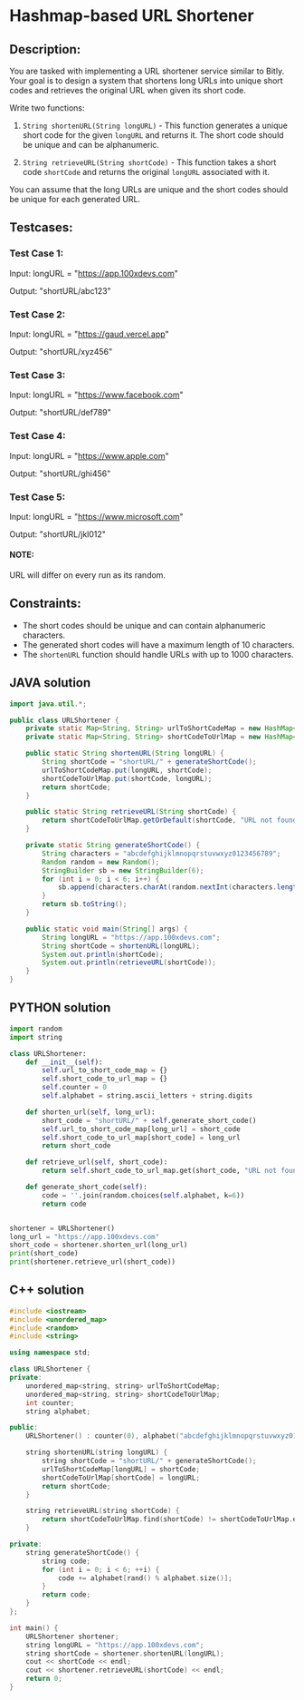 
# Hashmap-based URL Shortener
## Description:

You are tasked with implementing a URL shortener service similar to Bitly. Your goal is to design a system that shortens long URLs into unique short codes and retrieves the original URL when given its short code.

Write two functions:

1.  `String shortenURL(String longURL)` - This function generates a unique short code for the given `longURL` and returns it. The short code should be unique and can be alphanumeric.
    
2.  `String retrieveURL(String shortCode)` - This function takes a short code `shortCode` and returns the original `longURL` associated with it.
    
You can assume that the long URLs are unique and the short codes should be unique for each generated URL.

## Testcases:
### Test Case 1:

Input: longURL = "https://app.100xdevs.com" 

Output: "shortURL/abc123"

### Test Case 2:

Input: longURL = "https://gaud.vercel.app" 

Output: "shortURL/xyz456"

### Test Case 3:

Input: longURL = "https://www.facebook.com" 

Output: "shortURL/def789"

### Test Case 4:

Input: longURL = "https://www.apple.com" 

Output: "shortURL/ghi456"

### Test Case 5:

Input: longURL = "https://www.microsoft.com" 

Output: "shortURL/jkl012"


#### NOTE:
URL will differ on every run as its random.

## Constraints:

-   The short codes should be unique and can contain alphanumeric characters.
-   The generated short codes will have a maximum length of 10 characters.
-   The `shortenURL` function should handle URLs with up to 1000 characters.

## JAVA solution

```java
import java.util.*;

public class URLShortener {
    private static Map<String, String> urlToShortCodeMap = new HashMap<>();
    private static Map<String, String> shortCodeToUrlMap = new HashMap<>();

    public static String shortenURL(String longURL) {
        String shortCode = "shortURL/" + generateShortCode();
        urlToShortCodeMap.put(longURL, shortCode);
        shortCodeToUrlMap.put(shortCode, longURL);
        return shortCode;
    }

    public static String retrieveURL(String shortCode) {
        return shortCodeToUrlMap.getOrDefault(shortCode, "URL not found.");
    }

    private static String generateShortCode() {
        String characters = "abcdefghijklmnopqrstuvwxyz0123456789";
        Random random = new Random();
        StringBuilder sb = new StringBuilder(6);
        for (int i = 0; i < 6; i++) {
            sb.append(characters.charAt(random.nextInt(characters.length())));
        }
        return sb.toString();
    }

    public static void main(String[] args) {
        String longURL = "https://app.100xdevs.com";
        String shortCode = shortenURL(longURL);
        System.out.println(shortCode);
        System.out.println(retrieveURL(shortCode));
    }
}
```

## PYTHON solution

```python
import random
import string

class URLShortener:
    def __init__(self):
        self.url_to_short_code_map = {}
        self.short_code_to_url_map = {}
        self.counter = 0
        self.alphabet = string.ascii_letters + string.digits

    def shorten_url(self, long_url):
        short_code = "shortURL/" + self.generate_short_code()
        self.url_to_short_code_map[long_url] = short_code
        self.short_code_to_url_map[short_code] = long_url
        return short_code

    def retrieve_url(self, short_code):
        return self.short_code_to_url_map.get(short_code, "URL not found.")

    def generate_short_code(self):
        code = ''.join(random.choices(self.alphabet, k=6))
        return code


shortener = URLShortener()
long_url = "https://app.100xdevs.com"
short_code = shortener.shorten_url(long_url)
print(short_code)
print(shortener.retrieve_url(short_code))
```

## C++ solution

```cpp
#include <iostream>
#include <unordered_map>
#include <random>
#include <string>

using namespace std;

class URLShortener {
private:
    unordered_map<string, string> urlToShortCodeMap;
    unordered_map<string, string> shortCodeToUrlMap;
    int counter;
    string alphabet;

public:
    URLShortener() : counter(0), alphabet("abcdefghijklmnopqrstuvwxyz0123456789") {}

    string shortenURL(string longURL) {
        string shortCode = "shortURL/" + generateShortCode();
        urlToShortCodeMap[longURL] = shortCode;
        shortCodeToUrlMap[shortCode] = longURL;
        return shortCode;
    }

    string retrieveURL(string shortCode) {
        return shortCodeToUrlMap.find(shortCode) != shortCodeToUrlMap.end() ? shortCodeToUrlMap[shortCode] : "URL not found.";
    }

private:
    string generateShortCode() {
        string code;
        for (int i = 0; i < 6; ++i) {
            code += alphabet[rand() % alphabet.size()];
        }
        return code;
    }
};

int main() {
    URLShortener shortener;
    string longURL = "https://app.100xdevs.com";
    string shortCode = shortener.shortenURL(longURL);
    cout << shortCode << endl;
    cout << shortener.retrieveURL(shortCode) << endl;
    return 0;
}
```

